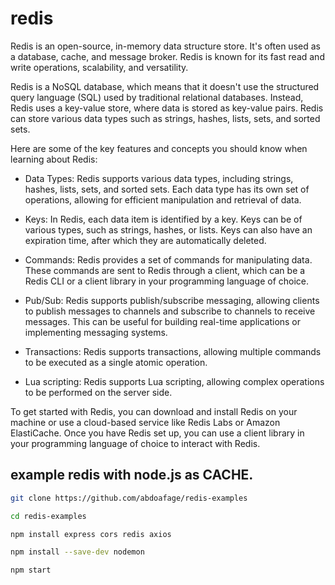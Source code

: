 
# redis

Redis is an open-source, in-memory data structure store. It's often used as a database, cache, and message broker. Redis is known for its fast read and write operations, scalability, and versatility.

Redis is a NoSQL database, which means that it doesn't use the structured query language (SQL) used by traditional relational databases. Instead, Redis uses a key-value store, where data is stored as key-value pairs. Redis can store various data types such as strings, hashes, lists, sets, and sorted sets.

Here are some of the key features and concepts you should know when learning about Redis:

- Data Types: Redis supports various data types, including strings, hashes, lists, sets, and sorted sets. Each data type has its own set of operations, allowing for efficient manipulation and retrieval of data.

- Keys: In Redis, each data item is identified by a key. Keys can be of various types, such as strings, hashes, or lists. Keys can also have an expiration time, after which they are automatically deleted.

- Commands: Redis provides a set of commands for manipulating data. These commands are sent to Redis through a client, which can be a Redis CLI or a client library in your programming language of choice.

- Pub/Sub: Redis supports publish/subscribe messaging, allowing clients to publish messages to channels and subscribe to channels to receive messages. This can be useful for building real-time applications or implementing messaging systems.

- Transactions: Redis supports transactions, allowing multiple commands to be executed as a single atomic operation.

- Lua scripting: Redis supports Lua scripting, allowing complex operations to be performed on the server side.

To get started with Redis, you can download and install Redis on your machine or use a cloud-based service like Redis Labs or Amazon ElastiCache. Once you have Redis set up, you can use a client library in your programming language of choice to interact with Redis.

## example redis with node.js as CACHE.
```bash
git clone https://github.com/abdoafage/redis-examples

cd redis-examples
```
```bash
npm install express cors redis axios
```

```bash
npm install --save-dev nodemon
```

```bash
npm start
```